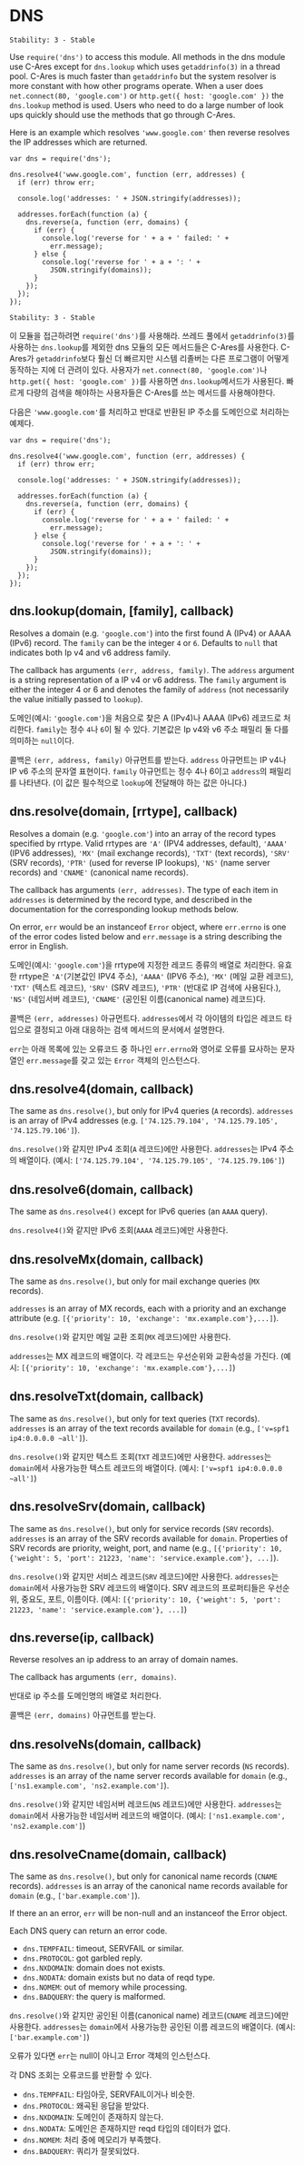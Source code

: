 # DNS

<!--english start-->

    Stability: 3 - Stable

Use `require('dns')` to access this module. All methods in the dns module
use C-Ares except for `dns.lookup` which uses `getaddrinfo(3)` in a thread
pool. C-Ares is much faster than `getaddrinfo` but the system resolver is
more constant with how other programs operate. When a user does
`net.connect(80, 'google.com')` or `http.get({ host: 'google.com' })` the
`dns.lookup` method is used. Users who need to do a large number of look ups
quickly should use the methods that go through C-Ares.

Here is an example which resolves `'www.google.com'` then reverse
resolves the IP addresses which are returned.

    var dns = require('dns');

    dns.resolve4('www.google.com', function (err, addresses) {
      if (err) throw err;

      console.log('addresses: ' + JSON.stringify(addresses));

      addresses.forEach(function (a) {
        dns.reverse(a, function (err, domains) {
          if (err) {
            console.log('reverse for ' + a + ' failed: ' +
              err.message);
          } else {
            console.log('reverse for ' + a + ': ' +
              JSON.stringify(domains));
          }
        });
      });
    });

<!--english end-->

    Stability: 3 - Stable

이 모듈을 접근하려면 `require('dns')`를 사용해라. 쓰레드 풀에서 `getaddrinfo(3)`를 
사용하는 `dns.lookup`를 제외한 dns 모듈의 모든 메서드들은 C-Ares를 사용한다.
C-Ares가 `getaddrinfo`보다 훨신 더 빠르지만 시스템 리졸버는 다른 프로그램이 어떻게 
동작하는 지에 더 관려이 있다. 사용자가 `net.connect(80, 'google.com')`나 
`http.get({ host: 'google.com' })`를 사용하면 `dns.lookup`메서드가 사용된다. 
빠르게 다량의 검색을 해야하는 사용자들은 C-Ares를 쓰는 메서드를 사용해야한다. 

다음은 `'www.google.com'`를 처리하고 반대로 반환된 IP 주소를 도메인으로 처리하는 
예제다.

    var dns = require('dns');

    dns.resolve4('www.google.com', function (err, addresses) {
      if (err) throw err;

      console.log('addresses: ' + JSON.stringify(addresses));

      addresses.forEach(function (a) {
        dns.reverse(a, function (err, domains) {
          if (err) {
            console.log('reverse for ' + a + ' failed: ' +
              err.message);
          } else {
            console.log('reverse for ' + a + ': ' +
              JSON.stringify(domains));
          }
        });
      });
    });

## dns.lookup(domain, [family], callback)

<!--english start-->

Resolves a domain (e.g. `'google.com'`) into the first found A (IPv4) or
AAAA (IPv6) record.
The `family` can be the integer `4` or `6`. Defaults to `null` that indicates
both Ip v4 and v6 address family.

The callback has arguments `(err, address, family)`.  The `address` argument
is a string representation of a IP v4 or v6 address. The `family` argument
is either the integer 4 or 6 and denotes the family of `address` (not
necessarily the value initially passed to `lookup`).

<!--english end-->

도메인(예시: `'google.com'`)을 처음으로 찾은 A (IPv4)나 AAAA (IPv6) 레코드로 
처리한다.
`family`는 정수 `4`나 `6`이 될 수 있다. 기본값은 Ip v4와 v6 주소 패밀리 둘 다를 
의미하는 `null`이다.

콜백은 `(err, address, family)` 아규먼트를 받는다. `address` 아규먼트는 IP v4나
IP v6 주소의 문자열 표현이다. `family` 아규먼트는 정수 4나 6이고 `address`의 
패밀리를 나타낸다. (이 값은 필수적으로 `lookup`에 전달해야 하는 값은 아니다.)


## dns.resolve(domain, [rrtype], callback)

<!--english start-->

Resolves a domain (e.g. `'google.com'`) into an array of the record types
specified by rrtype. Valid rrtypes are `'A'` (IPV4 addresses, default),
`'AAAA'` (IPV6 addresses), `'MX'` (mail exchange records), `'TXT'` (text
records), `'SRV'` (SRV records), `'PTR'` (used for reverse IP lookups),
`'NS'` (name server records) and `'CNAME'` (canonical name records).

The callback has arguments `(err, addresses)`.  The type of each item
in `addresses` is determined by the record type, and described in the
documentation for the corresponding lookup methods below.

On error, `err` would be an instanceof `Error` object, where `err.errno` is
one of the error codes listed below and `err.message` is a string describing
the error in English.

<!--english end-->

도메인(예시: `'google.com'`)을 rrtype에 지정한 레코드 종류의 배열로 처리한다. 
유효한 rrtype은 `'A'`(기본값인 IPV4 주소), `'AAAA'` (IPV6 주소), 
`'MX'` (메일 교환 레코드), `'TXT'` (텍스트 레코드), `'SRV'` (SRV 레코드), 
`'PTR'` (반대로 IP 검색에 사용된다.), `'NS'` (네임서버 레코드), 
`'CNAME'` (공인된 이름(canonical name) 레코드)다.

콜백은 `(err, addresses)` 아규먼트다. `addresses`에서 각 아이템의 타입은 
레코드 타입으로 결정되고 아래 대응하는 검색 메서드의 문서에서 설명한다.

`err`는 아래 목록에 있는 오류코드 중 하나인 `err.errno`와 영어로 오류를 묘사하는 
문자열인 `err.message`를 갖고 있는 `Error` 객체의 인스턴스다.


## dns.resolve4(domain, callback)

<!--english start-->

The same as `dns.resolve()`, but only for IPv4 queries (`A` records).
`addresses` is an array of IPv4 addresses (e.g.
`['74.125.79.104', '74.125.79.105', '74.125.79.106']`).

<!--english end-->

`dns.resolve()`와 같지만 IPv4 조회(`A` 레코드)에만 사용한다.
`addresses`는 IPv4 주소의 배열이다. (예시: 
`['74.125.79.104', '74.125.79.105', '74.125.79.106']`)

## dns.resolve6(domain, callback)

<!--english start-->

The same as `dns.resolve4()` except for IPv6 queries (an `AAAA` query).

<!--english end-->

`dns.resolve4()`와 같지만 IPv6 조회(`AAAA` 레코드)에만 사용한다.


## dns.resolveMx(domain, callback)

<!--english start-->

The same as `dns.resolve()`, but only for mail exchange queries (`MX` records).

`addresses` is an array of MX records, each with a priority and an exchange
attribute (e.g. `[{'priority': 10, 'exchange': 'mx.example.com'},...]`).

<!--english end-->

`dns.resolve()`와 같지만 메일 교환 조회(`MX` 레코드)에만 사용한다.

`addresses`는 MX 레코드의 배열이다. 각 레코드는 우선순위와 교환속성을 가진다.
(예시: `[{'priority': 10, 'exchange': 'mx.example.com'},...]`)

## dns.resolveTxt(domain, callback)

<!--english start-->

The same as `dns.resolve()`, but only for text queries (`TXT` records).
`addresses` is an array of the text records available for `domain` (e.g.,
`['v=spf1 ip4:0.0.0.0 ~all']`).

<!--english end-->

`dns.resolve()`와 같지만 텍스트 조회(`TXT` 레코드)에만 사용한다.
`addresses`는 `domain`에서 사용가능한 텍스트 레코드의 배열이다. 
(예시: `['v=spf1 ip4:0.0.0.0 ~all']`)

## dns.resolveSrv(domain, callback)

<!--english start-->

The same as `dns.resolve()`, but only for service records (`SRV` records).
`addresses` is an array of the SRV records available for `domain`. Properties
of SRV records are priority, weight, port, and name (e.g.,
`[{'priority': 10, {'weight': 5, 'port': 21223, 'name': 'service.example.com'}, ...]`).

<!--english end-->

`dns.resolve()`와 같지만 서비스 레코드(`SRV` 레코드)에만 사용한다. 
`addresses`는 `domain`에서 사용가능한 SRV 레코드의 배열이다. SRV 레코드의 프로퍼티들은 
우선순위, 중요도, 포트, 이름이다. (예시: 
`[{'priority': 10, {'weight': 5, 'port': 21223, 'name': 'service.example.com'}, ...]`)

## dns.reverse(ip, callback)

<!--english start-->

Reverse resolves an ip address to an array of domain names.

The callback has arguments `(err, domains)`.

<!--english end-->

반대로 ip 주소를 도메인명의 배열로 처리한다.

콜백은 `(err, domains)` 아규먼트를 받는다.

## dns.resolveNs(domain, callback)

<!--english start-->

The same as `dns.resolve()`, but only for name server records (`NS` records).
`addresses` is an array of the name server records available for `domain`
(e.g., `['ns1.example.com', 'ns2.example.com']`).

<!--english end-->

`dns.resolve()`와 같지만 네임서버 레코드(`NS` 레코드)에만 사용한다.
`addresses`는 `domain`에서 사용가능한 네임서버 레코드의 배열이다. 
(예시: `['ns1.example.com', 'ns2.example.com']`)

## dns.resolveCname(domain, callback)

<!--english start-->

The same as `dns.resolve()`, but only for canonical name records (`CNAME`
records). `addresses` is an array of the canonical name records available for
`domain` (e.g., `['bar.example.com']`).

If there an an error, `err` will be non-null and an instanceof the Error
object.

Each DNS query can return an error code.

- `dns.TEMPFAIL`: timeout, SERVFAIL or similar.
- `dns.PROTOCOL`: got garbled reply.
- `dns.NXDOMAIN`: domain does not exists.
- `dns.NODATA`: domain exists but no data of reqd type.
- `dns.NOMEM`: out of memory while processing.
- `dns.BADQUERY`: the query is malformed.

<!--english end-->

`dns.resolve()`와 같지만 공인된 이름(canonical name) 레코드(`CNAME` 레코드)에만 
사용한다. `addresses`는 `domain`에서 사용가능한 공인된 이름 레코드의 배열이다. 
(예시: `['bar.example.com']`)

오류가 있다면 `err`는 null이 아니고 Error 객체의 인스턴스다.

각 DNS 조회는 오류코드를 반환할 수 있다.

- `dns.TEMPFAIL`: 타임아웃, SERVFAIL이거나 비슷한.
- `dns.PROTOCOL`: 왜곡된 응답을 받았다.
- `dns.NXDOMAIN`: 도메인이 존재하지 않는다.
- `dns.NODATA`: 도메인은 존재하지만 reqd 타입의 데이터가 없다.
- `dns.NOMEM`: 처리 중에 메모리가 부족했다.
- `dns.BADQUERY`: 쿼리가 잘못되었다.
